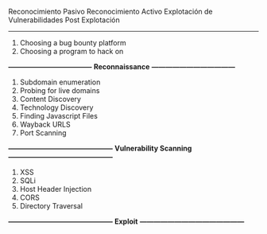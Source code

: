 Reconocimiento Pasivo
Reconocimiento Activo
Explotación de Vulnerabilidades
Post Explotación

---
1. Choosing a bug bounty platform 
2. Choosing a program to hack on 

**————————————** 
**Reconnaissance**
**————————————** 
1. Subdomain enumeration 
2. Probing for live domains 
3. Content Discovery 
4. Technology Discovery 
5. Finding Javascript Files
6. Wayback URLS 
7. Port Scanning 

**———————————————**
**Vulnerability Scanning**
**———————————————**
1. XSS 
2. SQLi 
3. Host Header Injection 
4. CORS
5. Directory Traversal

**———————————————**
**Exploit**
**———————————————**
